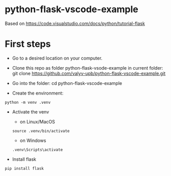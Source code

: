 # python-flask-vscode-example
Based on https://code.visualstudio.com/docs/python/tutorial-flask 

# First steps
* Go to a desired location on your computer.
* Clone this repo as folder python-flask-vsode-example in current folder:
git clone  https://github.com/valyv-upb/python-flask-vscode-example.git

* Go into the folder:
cd python-flask-vscode-example

* Create the environment:

```python -m venv .venv```

* Activate the venv 
  * on Linux/MacOS

  ```source .venv/bin/activate```

  * on Windows
    
  ```.venv\Scripts\activate```

* Install flask
  
```pip install flask```
